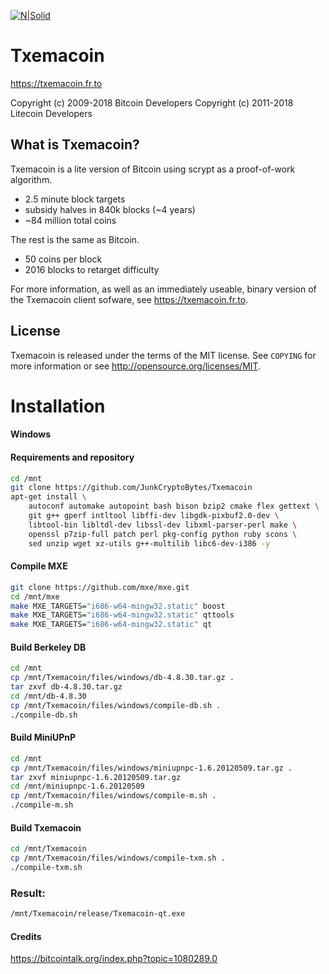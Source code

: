 [![N|Solid](https://txemacoin.fr.to/txm_logo_m.png)](https://txemacoin.fr.to)
# Txemacoin 
https://txemacoin.fr.to

Copyright (c) 2009-2018 Bitcoin Developers
Copyright (c) 2011-2018 Litecoin Developers

What is Txemacoin?
----------------

Txemacoin is a lite version of Bitcoin using scrypt as a proof-of-work algorithm.
 - 2.5 minute block targets
 - subsidy halves in 840k blocks (~4 years)
 - ~84 million total coins

The rest is the same as Bitcoin.
 - 50 coins per block
 - 2016 blocks to retarget difficulty

For more information, as well as an immediately useable, binary version of
the Txemacoin client sofware, see https://txemacoin.fr.to.

License
-------

Txemacoin is released under the terms of the MIT license. See `COPYING` for more
information or see http://opensource.org/licenses/MIT.

# Installation

#### Windows
#### Requirements and repository
```sh
cd /mnt
git clone https://github.com/JunkCryptoBytes/Txemacoin
apt-get install \
    autoconf automake autopoint bash bison bzip2 cmake flex gettext \
    git g++ gperf intltool libffi-dev libgdk-pixbuf2.0-dev \
    libtool-bin libltdl-dev libssl-dev libxml-parser-perl make \
    openssl p7zip-full patch perl pkg-config python ruby scons \
    sed unzip wget xz-utils g++-multilib libc6-dev-i386 -y
```
#### Compile MXE
```sh
git clone https://github.com/mxe/mxe.git
cd /mnt/mxe
make MXE_TARGETS="i686-w64-mingw32.static" boost
make MXE_TARGETS="i686-w64-mingw32.static" qttools
make MXE_TARGETS="i686-w64-mingw32.static" qt
```
#### Build Berkeley DB
```sh
cd /mnt
cp /mnt/Txemacoin/files/windows/db-4.8.30.tar.gz .
tar zxvf db-4.8.30.tar.gz
cd /mnt/db-4.8.30
cp /mnt/Txemacoin/files/windows/compile-db.sh .
./compile-db.sh
```
#### Build MiniUPnP
```sh
cd /mnt
cp /mnt/Txemacoin/files/windows/miniupnpc-1.6.20120509.tar.gz .
tar zxvf miniupnpc-1.6.20120509.tar.gz
cd /mnt/miniupnpc-1.6.20120509
cp /mnt/Txemacoin/files/windows/compile-m.sh .
./compile-m.sh
```
#### Build Txemacoin
```sh
cd /mnt/Txemacoin
cp /mnt/Txemacoin/files/windows/compile-txm.sh .
./compile-txm.sh
```
### Result:
```sh
/mnt/Txemacoin/release/Txemacoin-qt.exe
```

#### Credits
https://bitcointalk.org/index.php?topic=1080289.0
